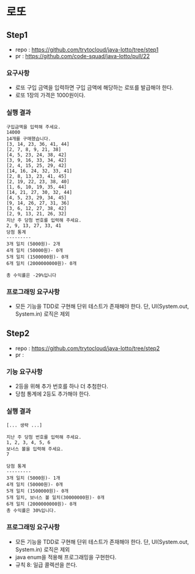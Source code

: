# 로또

## Step1
* repo : https://github.com/trytocloud/java-lotto/tree/step1
* pr : https://github.com/code-squad/java-lotto/pull/22

### 요구사항
* 로또 구입 금액을 입력하면 구입 금액에 해당하는 로또를 발급해야 한다.
* 로또 1장의 가격은 1000원이다.

### 실행 결과
````
구입금액을 입력해 주세요.
14000
14개를 구매했습니다.
[3, 14, 23, 36, 41, 44]
[2, 7, 8, 9, 21, 38]
[4, 5, 23, 24, 38, 42]
[3, 9, 16, 33, 34, 42]
[2, 4, 15, 25, 29, 42]
[14, 16, 24, 32, 33, 41]
[2, 8, 13, 23, 41, 45]
[2, 19, 22, 23, 38, 40]
[1, 6, 10, 19, 35, 44]
[14, 21, 27, 30, 32, 44]
[4, 5, 23, 29, 34, 45]
[9, 14, 26, 27, 31, 36]
[3, 6, 12, 27, 38, 42]
[2, 9, 13, 21, 26, 32]
지난 주 당첨 번호를 입력해 주세요.
2, 9, 13, 27, 33, 41
당첨 통계
---------
3개 일치 (5000원)- 2개
4개 일치 (50000원)- 0개
5개 일치 (1500000원)- 0개
6개 일치 (2000000000원)- 0개

총 수익률은 -29%입니다
````

### 프로그래밍 요구사항
* 모든 기능을 TDD로 구현해 단위 테스트가 존재해야 한다. 단, UI(System.out, System.in) 로직은 제외

## Step2
* repo : https://github.com/trytocloud/java-lotto/tree/step2
* pr : 

### 기능 요구사항
* 2등을 위해 추가 번호를 하나 더 추첨한다.
* 당첨 통계에 2등도 추가해야 한다.

### 실행 결과
````
[... 생략 ...]

지난 주 당첨 번호를 입력해 주세요.
1, 2, 3, 4, 5, 6
보너스 볼을 입력해 주세요.
7

당첨 통계
---------
3개 일치 (5000원)- 1개
4개 일치 (50000원)- 0개
5개 일치 (1500000원)- 0개
5개 일치, 보너스 볼 일치(30000000원)- 0개
6개 일치 (2000000000원)- 0개
총 수익률은 30%입니다.
````
### 프로그래밍 요구사항
* 모든 기능을 TDD로 구현해 단위 테스트가 존재해야 한다. 단, UI(System.out, System.in) 로직은 제외
* java enum을 적용해 프로그래밍을 구현한다.
* 규칙 8: 일급 콜렉션을 쓴다.
